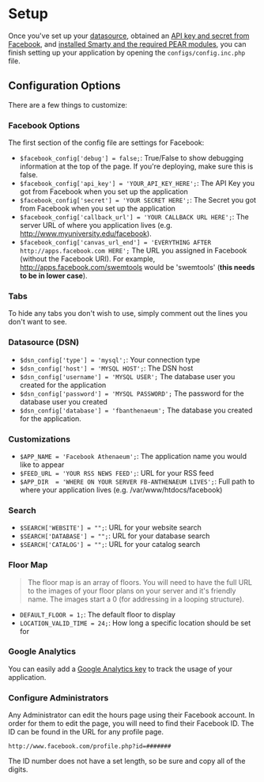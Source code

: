 # Setup #
Once you've set up your [datasource](DatasourceSetup.md), obtained an [API key and secret from Facebook](FacebookSetup.md), and [installed Smarty and the required PEAR modules](ServerSetup.md), you can finish setting up your application by opening the `configs/config.inc.php` file.

## Configuration Options ##

There are a few things to customize:

### Facebook Options ###

The first section of the config file are settings for Facebook:

  * `$facebook_config['debug'] = false;`: True/False to show debugging information at the top of the page. If you're deploying, make sure this is false.
  * `$facebook_config['api_key'] = 'YOUR_API_KEY_HERE';`: The API Key you got from Facebook when you set up the application
  * `$facebook_config['secret'] = 'YOUR SECRET HERE';`: The Secret you got from Facebook when you set up the application
  * `$facebook_config['callback_url'] = 'YOUR CALLBACK URL HERE';`: The server URL of where you application lives (e.g. http://www.myuniversity.edu/facebook).
  * `$facebook_config['canvas_url_end'] = 'EVERYTHING AFTER http://apps.facebook.com HERE';` The URL you assigned in Facebook (without the Facebook URI). For example, http://apps.facebook.com/swemtools would be 'swemtools' (**this needs to be in lower case**).


### Tabs ###
To hide any tabs you don't wish to use, simply comment out the lines you don't want to see.

### Datasource (DSN) ###
  * `$dsn_config['type'] = 'mysql';`: Your connection type
  * `$dsn_config['host'] = 'MYSQL HOST';`: The DSN host
  * `$dsn_config['username'] = 'MYSQL USER';` The database user you created for the application
  * `$dsn_config['password'] = 'MYSQL PASSWORD';` The password for the database user you created
  * `$dsn_config['database'] = 'fbanthenaeum';` The database you created for the application.

### Customizations ###
  * `$APP_NAME = 'Facebook Athenaeum';`: The application name you would like to appear
  * `$FEED_URL = 'YOUR RSS NEWS FEED';`: URL for your RSS feed
  * `$APP_DIR  = 'WHERE ON YOUR SERVER FB-ANTHENAEUM LIVES';`: Full path to where your application lives (e.g. /var/www/htdocs/facebook)

### Search ###
  * `$SEARCH['WEBSITE'] = "";`: URL for your website search
  * `$SEARCH['DATABASE'] = "";`:  URL for your database search
  * `$SEARCH['CATALOG'] = "";`: URL for your catalog search

### Floor Map ###
> The floor map is an array of floors. You will need to have the full URL to the images of your floor plans on your server and it's friendly name. The images start a 0 (for addressing in a looping structure).

  * `DEFAULT_FLOOR = 1;`: The default floor to display
  * `LOCATION_VALID_TIME = 24;`: How long a specific location should be set for

### Google Analytics ###
You can easily add a [Google Analytics key](http://www.google.com/analytics/) to track the usage of your application.

### Configure Administrators ###
Any Administrator can edit the hours page using their Facebook account.  In order for them to edit the page, you will need to find their Facebook ID.  The ID can be found in the URL for any profile page.

`http://www.facebook.com/profile.php?id=#######`

The ID number does not have a set length, so be sure and copy all of the digits.